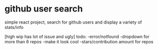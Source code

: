 
# github user search

simple react project, search for github users and display a variety of stats/info

[high wip has lot of issue and ugly]
todo:
-error/notfound
-dropdown for more than 6 repos
-make it look cool 
-stars/contribution amount for repos



